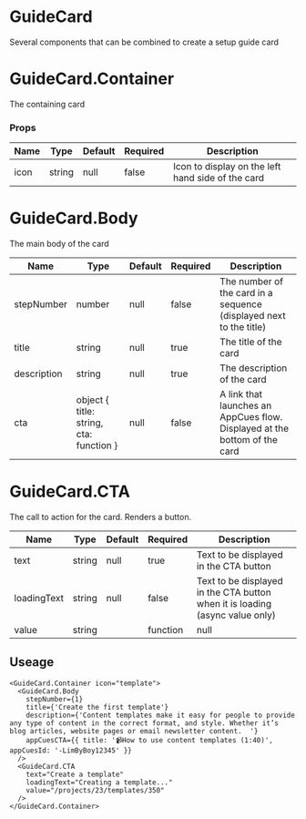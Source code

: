 # GuideCard
Several components that can be combined to create a setup guide card
# GuideCard.Container
The containing card
### Props
| Name | Type | Default | Required | Description |
| ---- | ---- | ------- | -------- | ----------- |
| icon | string | null | false | Icon to display on the left hand side of the card |
# GuideCard.Body
The main body of the card

| Name | Type | Default | Required | Description |
| ---- | ---- | ------- | -------- | ----------- |
| stepNumber | number | null | false | The number of the card in a sequence (displayed next to the title) |
| title | string | null | true | The title of the card |
| description | string | null | true | The description of the card |
| cta | object { title: string, cta: function } | null | false | A link that launches an AppCues flow. Displayed at the bottom of the card |
# GuideCard.CTA
The call to action for the card. Renders a button.

| Name | Type | Default | Required | Description |
| ---- | ---- | ------- | -------- | ----------- |
| text | string | null | true | Text to be displayed in the CTA button |
| loadingText | string | null | false | Text to be displayed in the CTA button when it is loading (async value only) |
| value | string || function | null | true | Either a URL to be redirected to, or an async action to be called when the CTA button is clicked |

## Useage
```
<GuideCard.Container icon="template">
  <GuideCard.Body
    stepNumber={1}
    title={'Create the first template'}
    description={'Content templates make it easy for people to provide any type of content in the correct format, and style. Whether it’s blog articles, website pages or email newsletter content.  '}
    appCuesCTA={{ title: '📹How to use content templates (1:40)', appCuesId: '-LimByBoy12345' }}
  />
  <GuideCard.CTA 
    text="Create a template"
    loadingText="Creating a template..."
    value="/projects/23/templates/350"
  />
</GuideCard.Container>

```
